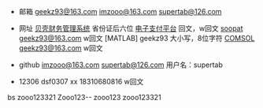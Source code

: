- 邮箱
geekz93@163.com
imzooo@163.com
supertab@126.com

- 网址
[贝壳财务管理系统](http://fsp.ustb.edu.cn/) 省份证后六位
[电子支付平台](http://pay.ustb.edu.cn/) 回文，w回文
[soopat](http://www.soopat.com/) geekz93@163.com w回文
[MATLAB] geekz93 大小写，8位字符
[COMSOL](http://cn.comsol.com/access/)  geekz93@163.com w回文

- github
imzooo@163.com
supertab@126.com 用户名：supertab

- 12306
dsf0307  xx 
18310680816 w回文

bs
zooo123321
Zooo123--
zooo123
zooo123321
